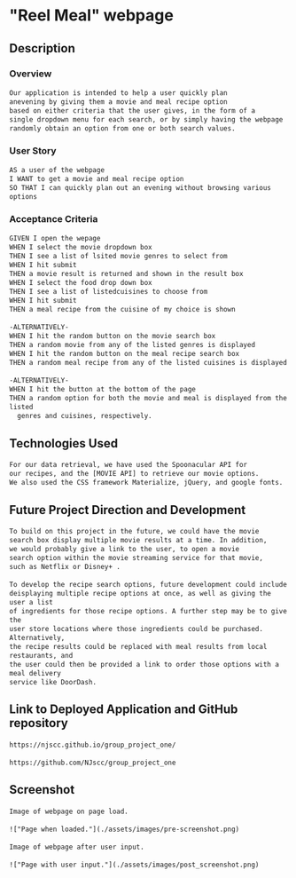 # "Reel Meal" webpage

## Description 

 ### Overview  

    Our application is intended to help a user quickly plan
    anevening by giving them a movie and meal recipe option
    based on either criteria that the user gives, in the form of a
    single dropdown menu for each search, or by simply having the webpage
    randomly obtain an option from one or both search values. 

### User Story 

    AS a user of the webpage
    I WANT to get a movie and meal recipe option
    SO THAT I can quickly plan out an evening without browsing various options

### Acceptance Criteria 

    GIVEN I open the wepage
    WHEN I select the movie dropdown box
    THEN I see a list of lsited movie genres to select from
    WHEN I hit submit
    THEN a movie result is returned and shown in the result box
    WHEN I select the food drop down box
    THEN I see a list of listedcuisines to choose from
    WHEN I hit submit
    THEN a meal recipe from the cuisine of my choice is shown

    -ALTERNATIVELY-
    WHEN I hit the random button on the movie search box
    THEN a random movie from any of the listed genres is displayed
    WHEN I hit the random button on the meal recipe search box
    THEN a random meal recipe from any of the listed cuisines is displayed

    -ALTERNATIVELY-
    WHEN I hit the button at the bottom of the page
    THEN a random option for both the movie and meal is displayed from the listed
      genres and cuisines, respectively.

## Technologies Used 

    For our data retrieval, we have used the Spoonacular API for
    our recipes, and the [MOVIE API] to retrieve our movie options.
    We also used the CSS framework Materialize, jQuery, and google fonts.

## Future Project Direction and Development

    To build on this project in the future, we could have the movie 
    search box display multiple movie results at a time. In addition,
    we would probably give a link to the user, to open a movie 
    search option within the movie streaming service for that movie,
    such as Netflix or Disney+ . 
    
    To develop the recipe search options, future development could include
    deisplaying multiple recipe options at once, as well as giving the user a list
    of ingredients for those recipe options. A further step may be to give the
    user store locations where those ingredients could be purchased. Alternatively,
    the recipe results could be replaced with meal results from local restaurants, and
    the user could then be provided a link to order those options with a meal delivery
    service like DoorDash. 

## Link to Deployed Application and GitHub repository

    https://njscc.github.io/group_project_one/ 

    https://github.com/NJscc/group_project_one
    
 ## Screenshot  

    Image of webpage on page load.

    !["Page when loaded."](./assets/images/pre-screenshot.png)

    Image of webpage after user input.

    !["Page with user input."](./assets/images/post_screenshot.png)